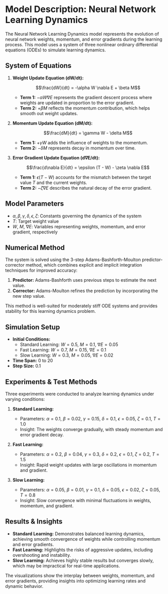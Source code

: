 # Model Description: Neural Network Learning Dynamics

The Neural Network Learning Dynamics model represents the evolution of neural network weights, momentum, and error gradients during the learning process. This model uses a system of three nonlinear ordinary differential equations (ODEs) to simulate learning dynamics.

## System of Equations

1. **Weight Update Equation (dW/dt):**
   
   $$\frac{dW}{dt} = -\alpha W \nabla E + \beta M$$
   
   - **Term 1:** $-\alpha W \nabla E$ represents the gradient descent process where weights are updated in proportion to the error gradient.
   - **Term 2:** $+\beta M$ reflects the momentum contribution, which helps smooth out weight updates.

2. **Momentum Update Equation (dM/dt):**
   
   $$\frac{dM}{dt} = \gamma W - \delta M$$
   
   - **Term 1:** $+\gamma W$ adds the influence of weights to the momentum.
   - **Term 2:** $-\delta M$ represents decay in momentum over time.

3. **Error Gradient Update Equation (d∇E/dt):**
   
   $$\frac{d\nabla E}{dt} = \epsilon (T - W) - \zeta \nabla E$$
   
   - **Term 1:** $\epsilon (T - W)$ accounts for the mismatch between the target value $T$ and the current weights.
   - **Term 2:** $-\zeta \nabla E$ describes the natural decay of the error gradient.

## Model Parameters

- $\alpha, \beta, \gamma, \delta, \epsilon, \zeta$: Constants governing the dynamics of the system
- $T$: Target weight value
- $W$, $M$, $\nabla E$: Variables representing weights, momentum, and error gradient, respectively

## Numerical Method

The system is solved using the 3-step Adams-Bashforth-Moulton predictor-corrector method, which combines explicit and implicit integration techniques for improved accuracy:

1. **Predictor:** Adams-Bashforth uses previous steps to estimate the next value.
2. **Corrector:** Adams-Moulton refines the prediction by incorporating the new step value.

This method is well-suited for moderately stiff ODE systems and provides stability for this learning dynamics problem.

## Simulation Setup

- **Initial Conditions:** 
  - Standard Learning: $W=0.5$, $M=0.1$, $\nabla E=0.05$
  - Fast Learning: $W=0.7$, $M=0.15$, $\nabla E=0.1$
  - Slow Learning: $W=0.3$, $M=0.05$, $\nabla E=0.02$
- **Time Span:** 0 to 20
- **Step Size:** 0.1

## Experiments & Test Methods

Three experiments were conducted to analyze learning dynamics under varying conditions:

1. **Standard Learning:**
   - Parameters: $\alpha=0.1$, $\beta=0.02$, $\gamma=0.15$, $\delta=0.1$, $\epsilon=0.05$, $\zeta=0.1$, $T=1.0$
   - Insight: The weights converge gradually, with steady momentum and error gradient decay.

2. **Fast Learning:**
   - Parameters: $\alpha=0.2$, $\beta=0.04$, $\gamma=0.3$, $\delta=0.2$, $\epsilon=0.1$, $\zeta=0.2$, $T=1.5$
   - Insight: Rapid weight updates with large oscillations in momentum and gradient.

3. **Slow Learning:**
   - Parameters: $\alpha=0.05$, $\beta=0.01$, $\gamma=0.1$, $\delta=0.05$, $\epsilon=0.02$, $\zeta=0.05$, $T=0.8$
   - Insight: Slow convergence with minimal fluctuations in weights, momentum, and gradient.

## Results & Insights

- **Standard Learning:** Demonstrates balanced learning dynamics, achieving smooth convergence of weights while controlling momentum and error gradients.
- **Fast Learning:** Highlights the risks of aggressive updates, including overshooting and instability.
- **Slow Learning:** Achieves highly stable results but converges slowly, which may be impractical for real-time applications.

The visualizations show the interplay between weights, momentum, and error gradients, providing insights into optimizing learning rates and dynamic behavior.